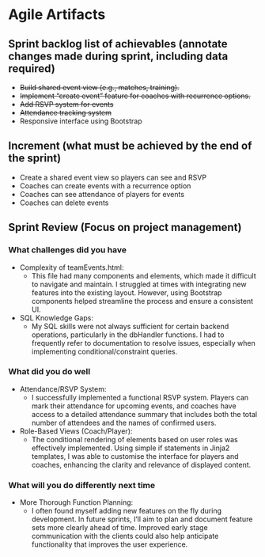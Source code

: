 # Agile Artifacts

## Sprint backlog list of achievables (annotate changes made during sprint, including data required)

- ~~Build shared event view (e.g., matches, training).~~
- ~~Implement “create event” feature for coaches with recurrence options.~~
- ~~Add RSVP system for events~~
- ~~Attendance tracking system~~
- Responsive interface using Bootstrap

## Increment (what must be achieved by the end of the sprint)

- Create a shared event view so players can see and RSVP
- Coaches can create events with a recurrence option
- Coaches can see attendance of players for events
- Coaches can delete events

## Sprint Review (Focus on project management)

### What challenges did you have

- Complexity of teamEvents.html:
  - This file had many components and elements, which made it difficult to navigate and maintain. I struggled at times with integrating new features into the existing layout. However, using Bootstrap components helped streamline the process and ensure a consistent UI.
- SQL Knowledge Gaps:
  - My SQL skills were not always sufficient for certain backend operations, particularly in the dbHandler functions. I had to frequently refer to documentation to resolve issues, especially when implementing conditional/constraint queries.

### What did you do well

- Attendance/RSVP System:
  - I successfully implemented a functional RSVP system. Players can mark their attendance for upcoming events, and coaches have access to a detailed attendance summary that includes both the total number of attendees and the names of confirmed users.
- Role-Based Views (Coach/Player):
  - The conditional rendering of elements based on user roles was effectively implemented. Using simple if statements in Jinja2 templates, I was able to customise the interface for players and coaches, enhancing the clarity and relevance of displayed content.

### What will you do differently next time

- More Thorough Function Planning:
  - I often found myself adding new features on the fly during development. In future sprints, I’ll aim to plan and document feature sets more clearly ahead of time. Improved early stage communication with the clients could also help anticipate functionality that improves the user experience.
